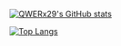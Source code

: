 

[![QWERx29's GitHub stats](https://github-readme-stats.vercel.app/api?username=QWERx29&count_private=true)](https://github.com/QWERx29)

[![Top Langs](https://github-readme-stats.vercel.app/api/top-langs/?username=QWERx29)](https://github.com/QWERx29)


